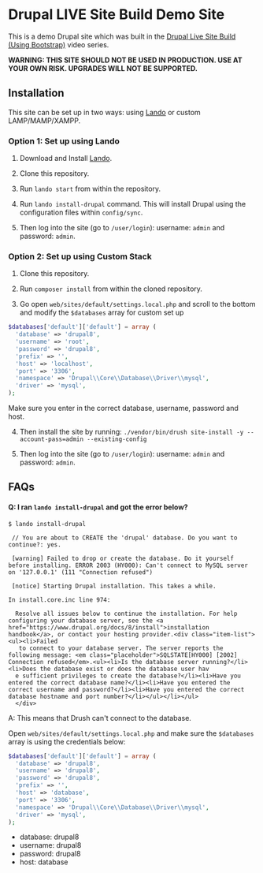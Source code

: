 # Drupal LIVE Site Build Demo Site

This is a demo Drupal site which was built in the [Drupal Live Site Build (Using Bootstrap)](https://www.youtube.com/playlist?list=PLL73GOh1BF-l3EoSLA9wb0888n7ybc4ER) video series.

**WARNING: THIS SITE SHOULD NOT BE USED IN PRODUCTION. USE AT YOUR OWN RISK. UPGRADES WILL NOT BE SUPPORTED.**

## Installation

This site can be set up in two ways: using [Lando](https://docs.lando.dev/basics/installation.html) or custom LAMP/MAMP/XAMPP.

### Option 1: Set up using Lando

1. Download and Install [Lando](https://docs.lando.dev/basics/installation.html).

2. Clone this repository.

3. Run `lando start` from within the repository.

4. Run `lando install-drupal` command. This will install Drupal using the configuration files within `config/sync`.

5. Then log into the site (go to `/user/login`): username: `admin` and password: `admin`.

### Option 2: Set up using Custom Stack

1. Clone this repository.

2. Run `composer install` from within the cloned repository.

3. Go open `web/sites/default/settings.local.php` and scroll to the bottom and modify the `$databases` array for custom set up

```php
$databases['default']['default'] = array (
  'database' => 'drupal8',
  'username' => 'root',
  'password' => 'drupal8',
  'prefix' => '',
  'host' => 'localhost',
  'port' => '3306',
  'namespace' => 'Drupal\\Core\\Database\\Driver\\mysql',
  'driver' => 'mysql',
);
```

Make sure you enter in the correct database, username, password and host.

4. Then install the site by running: `./vendor/bin/drush site-install -y --account-pass=admin --existing-config`

6. Then log into the site (go to `/user/login`): username: `admin` and password: `admin`.

## FAQs

#### Q: I ran `lando install-drupal` and got the error below?

```
$ lando install-drupal

 // You are about to CREATE the 'drupal' database. Do you want to continue?: yes.

 [warning] Failed to drop or create the database. Do it yourself before installing. ERROR 2003 (HY000): Can't connect to MySQL server on '127.0.0.1' (111 "Connection refused")

 [notice] Starting Drupal installation. This takes a while.

In install.core.inc line 974:

  Resolve all issues below to continue the installation. For help configuring your database server, see the <a href="https://www.drupal.org/docs/8/install">installation handbook</a>, or contact your hosting provider.<div class="item-list"><ul><li>Failed
   to connect to your database server. The server reports the following message: <em class="placeholder">SQLSTATE[HY000] [2002] Connection refused</em>.<ul><li>Is the database server running?</li><li>Does the database exist or does the database user hav
  e sufficient privileges to create the database?</li><li>Have you entered the correct database name?</li><li>Have you entered the correct username and password?</li><li>Have you entered the correct database hostname and port number?</li></ul></li></ul>
  </div>
```

A: This means that Drush can't connect to the database.

Open `web/sites/default/settings.local.php` and make sure the `$databases` array is using the credentials below:

```php
$databases['default']['default'] = array (
  'database' => 'drupal8',
  'username' => 'drupal8',
  'password' => 'drupal8',
  'prefix' => '',
  'host' => 'database',
  'port' => '3306',
  'namespace' => 'Drupal\\Core\\Database\\Driver\\mysql',
  'driver' => 'mysql',
);
```

- database: drupal8
- username: drupal8
- password: drupal8
- host: database
